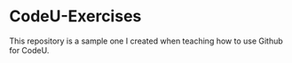 # CodeU-Exercises

This repository is a sample one I created when teaching how to use Github for CodeU.

